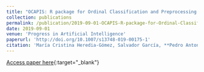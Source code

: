 ```yaml
---
title: "OCAPIS: R package for Ordinal Classification and Preprocessing in Scala"
collection: publications
permalink: /publication/2019-09-01-OCAPIS-R-package-for-Ordinal-Classification-and-Preprocessing-in-Scala
date: 2019-09-01
venue: 'Progress in Artificial Intelligence'
paperurl: 'http://doi.org/10.1007/s13748-019-00175-1'
citation: 'María Cristina Heredia-Gómez, Salvador García, **Pedro Antonio Gutiérrez**, Francisco Herrera, &quot;OCAPIS: R package for Ordinal Classification and Preprocessing in Scala.&quot; Progress in Artificial Intelligence, Vol. 8(3), 2019, pp.287-292.'
---
```

[Access paper here](http://doi.org/10.1007/s13748-019-00175-1){:target="_blank"}
